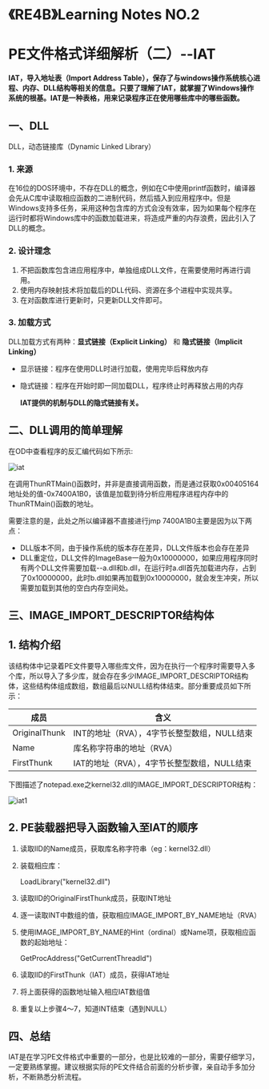 # 

# 《RE4B》Learning Notes NO.2


# PE文件格式详细解析（二）--IAT

**IAT，导入地址表（Import Address Table），保存了与windows操作系统核心进程、内存、DLL结构等相关的信息。只要了理解了IAT，就掌握了Windows操作系统的根基。IAT是一种表格，用来记录程序正在使用哪些库中的哪些函数。**

## 一、DLL

DLL，动态链接库（Dynamic Linked Library）

### 1. 来源

   在16位的DOS环境中，不存在DLL的概念，例如在C中使用printf函数时，编译器会先从C库中读取相应函数的二进制代码，然后插入到应用程序中。但是Windows支持多任务，采用这种包含库的方式会没有效率，因为如果每个程序在运行时都将Windows库中的函数加载进来，将造成严重的内存浪费，因此引入了DLL的概念。

### 2. 设计理念

   1. 不把函数库包含进应用程序中，单独组成DLL文件，在需要使用时再进行调用。
   2. 使用内存映射技术将加载后的DLL代码、资源在多个进程中实现共享。
   3. 在对函数库进行更新时，只更新DLL文件即可。

### 3. 加载方式

   DLL加载方式有两种：**显式链接（Explicit Linking）** 和 **隐式链接（Implicit Linking）**

- 显示链接：程序在使用DLL时进行加载，使用完毕后释放内存
- 隐式链接：程序在开始时即一同加载DLL，程序终止时再释放占用的内存

   **IAT提供的机制与DLL的隐式链接有关。**

## 二、DLL调用的简单理解

在OD中查看程序的反汇编代码如下所示:

![iat](https://i.imgur.com/4ZZual0.png)

在调用ThunRTMain()函数时，并非是直接调用函数，而是通过获取0x00405164地址处的值-0x7400A1B0，该值是加载到待分析应用程序进程内存中的ThunRTMain()函数的地址。  

需要注意的是，此处之所以编译器不直接进行jmp 7400A1B0主要是因为以下两点：

- DLL版本不同，由于操作系统的版本存在差异，DLL文件版本也会存在差异
- DLL重定位，DLL文件的ImageBase一般为0x10000000，如果应用程序同时有两个DLL文件需要加载--a.dll和b.dll，在运行时a.dll首先加载进内存，占到了0x10000000，此时b.dll如果再加载到0x10000000，就会发生冲突，所以需要加载到其他的空白内存空间处。

## 三、IMAGE_IMPORT_DESCRIPTOR结构体

## 1. 结构介绍

   该结构体中记录着PE文件要导入哪些库文件，因为在执行一个程序时需要导入多个库，所以导入了多少库，就会存在多少IMAGE_IMPORT_DESCRIPTOR结构体，这些结构体组成数组，数组最后以NULL结构体结束。部分重要成员如下所示：

| 成员          | 含义                                        |
| ------------- | ------------------------------------------- |
| OriginalThunk | INT的地址（RVA），4字节长整型数组，NULL结束 |
| Name          | 库名称字符串的地址（RVA）                   |
| FirstThunk    | IAT的地址（RVA），4字节长整型数组，NULL结束 |

下图描述了notepad.exe之kernel32.dll的IMAGE_IMPORT_DESCRIPTOR结构：

![iat1](https://i.imgur.com/t65HBV4.png)



## 2. PE装载器把导入函数输入至IAT的顺序

1. 读取IID的Name成员，获取库名称字符串（eg：kernel32.dll）

2. 装载相应库：

   LoadLibrary("kernel32.dll")

3. 读取IID的OriginalFirstThunk成员，获取INT地址

4. 逐一读取INT中数组的值，获取相应IMAGE_IMPORT_BY_NAME地址（RVA）

5. 使用IMAGE_IMPORT_BY_NAME的Hint（ordinal）或Name项，获取相应函数的起始地址：

   GetProcAddress("GetCurrentThreadld")

6. 读取IID的FirstThunk（IAT）成员，获得IAT地址

7. 将上面获得的函数地址输入相应IAT数组值

8. 重复以上步骤4～7，知道INT结束（遇到NULL）

## 四、总结

IAT是在学习PE文件格式中重要的一部分，也是比较难的一部分，需要仔细学习，一定要熟练掌握。建议根据实际的PE文件结合前面的分析步骤，亲自动手多加分析，不断熟悉分析流程。


